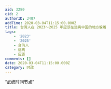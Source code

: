 ```yaml
---
aid: 3280
cid: 2
authorID: 3407
addTime: 2020-03-04T11:15:00.000Z
title: 台湾人在 2023～2025 年应该在远离中国的地方躲着
tags:
    - '2023'
    - '2025'
    - 台湾人
    - 远离
    - 应该
comments: []
date: 2020-03-04T11:15:00.000Z
category: 时政
---
```


“武统时间节点”
